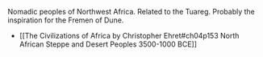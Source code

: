 Nomadic peoples of Northwest Africa. Related to the Tuareg. Probably the inspiration for the Fremen of Dune. 
- [[The Civilizations of Africa by Christopher Ehret#ch04p153 North African Steppe and Desert Peoples 3500-1000 BCE]]